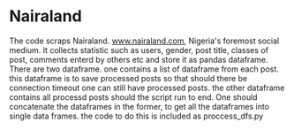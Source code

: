 # Nairaland
The code scraps Nairaland. www.nairaland.com, Nigeria's foremost social medium. It collects statistic such as users, 
gender, post title, classes of post, comments enterd by others etc and store it as pandas dataframe.
There are two dataframe. one contains a list of dataframe from each post. this dataframe is to save processed posts so 
that should there be connection timeout one can still have processed posts. the other dataframe contains all processd 
posts should the script run to end. One should concatenate the dataframes in the former, to get all the dataframes into single data frames.
the code to do this is included as proccess_dfs.py 
